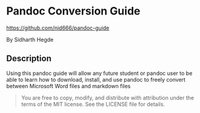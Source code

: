 # Pandoc Conversion Guide

https://github.com/nid666/pandoc-guide

By Sidharth Hegde

## Description

Using this pandoc guide will allow any future student or pandoc user to be able to learn how to download, install, and use pandoc to freely convert between Microsoft Word files and markdown files



> You are free to copy, modify, and distribute <PROJECT NAME> with attribution under the terms of the MIT license. See the LICENSE file for details.

